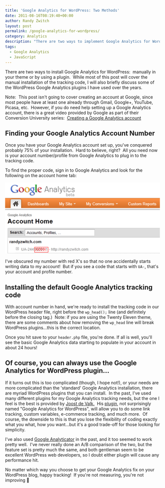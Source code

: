 ```yaml
---
title: 'Google Analytics for WordPress: Two Methods'
date: 2011-08-16T08:19:40+00:00
author: Randy Zwitch
layout: post
permalink: /google-analytics-for-wordpress/
category: Analytics
description: "There are two ways to implement Google Analytics for WordPress: manually in your theme or by using a plugin. Manually is more flexible."
tags:
  - Google Analytics
  - JavaScript
---
```

There are two ways to install Google Analytics for WordPress:  manually in your theme or by using a plugin.  While most of this post will cover the manual installation of the tracking code, I will also briefly discuss some of the WordPress Google Analytics plugins I have used over the years.

Note:  This post isn't going to cover creating an account at Google, since most people have at least one already through Gmail, Google+, YouTube, Picasa, etc.  However, if you do need help setting up a Google Analytics account, there is a great video provided by Google as part of their Conversion University series:  [Creating a Google Analytics account](http://services.google.com/analytics/breeze/en/installing_ga_code/index.html "Google Analytics Video")

## Finding your Google Analytics Account Number

Once you have your Google Analytics account set up, you've conquered probably 75% of your installation.  Hard to believe, right?  All you need now is your account number/profile from Google Analytics to plug in to the tracking code.

To find the proper code, sign in to Google Analytics and look for the following on the account home tab:

![google-analytics-account-number](/wp-content/uploads/2011/08/google-analytics-account-number.png)

I've obscured my number with red X's so that no one accidentally starts writing data to my account!  But if you see a code that starts with `UA-`, that's your account and profile number.

## Installing the default Google Analytics tracking code

With account number in hand, we're ready to install the tracking code in our WordPress header file, right before the `wp_head();` line (and definitely before the closing tag.)  Note: if you are using the Twenty Eleven theme, there are some comments about how removing the `wp_head` line will break WordPress plugins...this is the correct location.

Once you hit save to your `header.php` file, you're done. If all is well, you'll see the basic Google Analytics data starting to populate in your account in about 24 hours!

## Of course, you can always use the Google Analytics for WordPress plugin...

If it turns out this is too complicated (though, I hope not!), or your needs are more complicated than the 'standard' Google Analytics installation, there are myriad WordPress plugins that you can install.  In the past, I've used many different plugins for my Google Analytics tracking needs, but the one I feel is the best is provided by [Joost de Valk.](http://www.yoast.com "Google Analytics for WordPress plugin")  His [plugin](http://yoast.com/wordpress/google-analytics/ "Google Analytics for WordPress plugin"), not surprisingly named "Google Analytics for WordPress", will allow you to do some link tracking, custom variables, e-commerce tracking, and much more.  Of course, the downside to this is that you lose the flexibility of coding exactly what you what, how you want...but it's a good trade-off for those looking for simplicity.

I've also used <a title="Google Analyticator" href="http://ronaldheft.com/code/analyticator/" target="_blank">Google Analyticator</a> in the past, and it too seemed to work pretty well.  I've never really done an A/B comparison of the two, but the feature set is pretty much the same, and both gentleman seem to be excellent WordPress web developers, so I doubt either plugin will cause any performance hit.

No matter which way you choose to get your Google Analytics fix on your WordPress blog, happy tracking!  If you're not measuring, you're not improving 🙂
